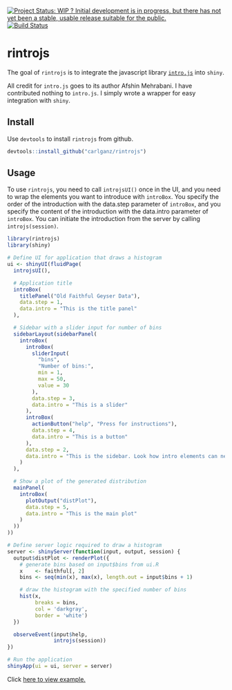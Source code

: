 
[![Project Status: WIP ? Initial development is in progress, but there has not yet been a stable, usable release suitable for the public.](http://www.repostatus.org/badges/latest/wip.svg)](http://www.repostatus.org/#wip) [![Build Status](https://travis-ci.org/carlganz/rintrojs.svg?branch=master)](https://travis-ci.org/carlganz/rintrojs)

rintrojs
========

The goal of `rintrojs` is to integrate the javascript library [`intro.js`](http://introjs.com/) into `shiny`.

All credit for `intro.js` goes to its author Afshin Mehrabani. I have contributed nothing to `intro.js`. I simply wrote a wrapper for easy integration with `shiny`.

Install
-------

Use `devtools` to install `rintrojs` from github.

``` r
devtools::install_github("carlganz/rintrojs")
```

Usage
-----

To use `rintrojs`, you need to call `introjsUI()` once in the UI, and you need to wrap the elements you want to introduce with `introBox`. You specify the order of the introduction with the data.step parameter of `introBox`, and you specify the content of the introduction with the data.intro parameter of `introBox`. You can initiate the introduction from the server by calling `introjs(session)`.

``` r
library(rintrojs)
library(shiny)

# Define UI for application that draws a histogram
ui <- shinyUI(fluidPage(
  introjsUI(),

  # Application title
  introBox(
    titlePanel("Old Faithful Geyser Data"),
    data.step = 1,
    data.intro = "This is the title panel"
  ),

  # Sidebar with a slider input for number of bins
  sidebarLayout(sidebarPanel(
    introBox(
      introBox(
        sliderInput(
          "bins",
          "Number of bins:",
          min = 1,
          max = 50,
          value = 30
        ),
        data.step = 3,
        data.intro = "This is a slider"
      ),
      introBox(
        actionButton("help", "Press for instructions"),
        data.step = 4,
        data.intro = "This is a button"
      ),
      data.step = 2,
      data.intro = "This is the sidebar. Look how intro elements can nest"
    )
  ),

  # Show a plot of the generated distribution
  mainPanel(
    introBox(
      plotOutput("distPlot"),
      data.step = 5,
      data.intro = "This is the main plot"
    )
  ))
))

# Define server logic required to draw a histogram
server <- shinyServer(function(input, output, session) {
  output$distPlot <- renderPlot({
    # generate bins based on input$bins from ui.R
    x    <- faithful[, 2]
    bins <- seq(min(x), max(x), length.out = input$bins + 1)

    # draw the histogram with the specified number of bins
    hist(x,
         breaks = bins,
         col = 'darkgray',
         border = 'white')
  })

  observeEvent(input$help,
               introjs(session))
})

# Run the application
shinyApp(ui = ui, server = server)
```

Click [here to view example.](https://carlganz.shinyapps.io/rintrojsexample/)
